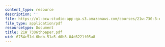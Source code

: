 ```yaml
---
content_type: resource
description: ''
file: https://ol-ocw-studio-app-qa.s3.amazonaws.com/courses/21w-730-3-expository-writing-autobiography-theory-and-practice-spring-2001/6754c51d6bdb51a5d0b384d6221f05a8_21W_7306thpaper.pdf
file_type: application/pdf
resourcetype: Document
title: 21W_7306thpaper.pdf
uid: 6754c51d-6bdb-51a5-d0b3-84d6221f05a8
---
```

